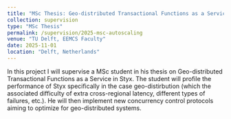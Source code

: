 ```yaml
---
title: "MSc Thesis: Geo-distributed Transactional Functions as a Service"
collection: supervision
type: "MSc Thesis"
permalink: /supervision/2025-msc-autoscaling
venue: "TU Delft, EEMCS Faculty"
date: 2025-11-01
location: "Delft, Netherlands"
---
```


In this project I will supervise a MSc student in his thesis on Geo-distributed Transactional Functions as a Service in Styx. The student will profile the performance of Styx specifically in the case geo-distirbution (which the associated difficulty of extra cross-regional latency, different types of failures, etc.). He will then implement new concurrency control protocols aiming to optimize for geo-distributed systems.
